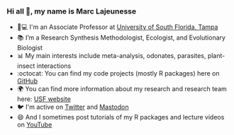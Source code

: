 ### Hi all 👋, my name is Marc Lajeunesse

- 👨💻 I'm an Associate Professor at [University of South Florida, Tampa](https://www.usf.edu/)
- 📚 I’m a Research Synthesis Methodologist, Ecologist, and Evolutionary Biologist
- 📊 My main interests include meta-analysis, odonates, parasites, plant-insect interactions
- :octocat: You can find my code projects (mostly R packages) here on [GitHub](https://github.com/mjlajeunesse?tab=repositories)
- 🌍 You can find more information about my research and research team here: [USF website](http://lajeunesse.myweb.usf.edu/)
- 🐦 I'm active on [Twitter](https://twitter.com/LajeunesseLab/) and [Mastodon](https://ecoevo.social/@LajeunesseLab)
- 😄 And I sometimes post tutorials of my R packages and lecture videos on [YouTube](https://www.youtube.com/c/LajeunesseLab)
